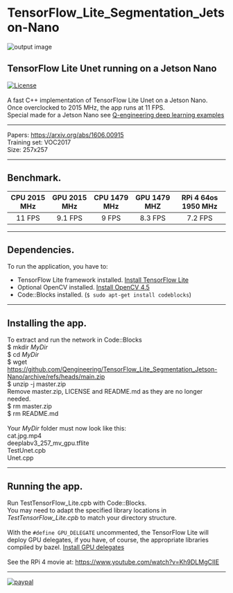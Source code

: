 # TensorFlow_Lite_Segmentation_Jetson-Nano
![output image]( https://qengineering.eu/images/Segment_Jetson.webp )<br/>
## TensorFlow Lite Unet running on a Jetson Nano
[![License](https://img.shields.io/badge/License-BSD%203--Clause-blue.svg)](https://opensource.org/licenses/BSD-3-Clause)<br/><br/>
A fast C++ implementation of TensorFlow Lite Unet on a Jetson Nano.<br/>
Once overclocked to 2015 MHz, the app runs at 11 FPS.<br/>
Special made for a Jetson Nano see [Q-engineering deep learning examples](https://qengineering.eu/deep-learning-examples-on-raspberry-32-64-os.html) <br/>

------------

Papers: https://arxiv.org/abs/1606.00915 <br/>
Training set: VOC2017 <br/>
Size: 257x257 <br/>

------------

## Benchmark.
| CPU 2015 MHz | GPU 2015 MHz | CPU 1479 MHz | GPU 1479 MHZ | RPi 4 64os 1950 MHz |
|  :------------: | :-------------: | :-------------:  | :-------------: | :-------------: |
|  11 FPS | 9.1 FPS  | 9 FPS | 8.3 FPS  | 7.2 FPS |

------------

## Dependencies.
To run the application, you have to:
- TensorFlow Lite framework installed. [Install TensorFlow Lite](https://qengineering.eu/install-tensorflow-2-lite-on-jetson-nano.html) <br/>
- Optional OpenCV installed. [Install OpenCV 4.5](https://qengineering.eu/install-opencv-4.5-on-jetson-nano.html) <br/>
- Code::Blocks installed. (```$ sudo apt-get install codeblocks```)

------------

## Installing the app.
To extract and run the network in Code::Blocks <br/>
$ mkdir *MyDir* <br/>
$ cd *MyDir* <br/>
$ wget https://github.com/Qengineering/TensorFlow_Lite_Segmentation_Jetson-Nano/archive/refs/heads/main.zip <br/>
$ unzip -j master.zip <br/>
Remove master.zip, LICENSE and README.md as they are no longer needed. <br/> 
$ rm master.zip <br/>
$ rm README.md <br/> <br/>
Your *MyDir* folder must now look like this: <br/> 
cat.jpg.mp4 <br/>
deeplabv3_257_mv_gpu.tflite <br/>
TestUnet.cpb <br/>
Unet.cpp<br/>

------------

## Running the app.
Run TestTensorFlow_Lite.cpb with Code::Blocks.<br/>
You may need to adapt the specified library locations in *TestTensorFlow_Lite.cpb* to match your directory structure.<br/><br/>
With the `#define GPU_DELEGATE` uncommented, the TensorFlow Lite will deploy GPU delegates, if you have, of course, the appropriate libraries compiled by bazel. [Install GPU delegates](https://qengineering.eu/install-tensorflow-2-lite-on-jetson-nano.html) <br/><br/>
See the RPi 4 movie at: https://www.youtube.com/watch?v=Kh9DLMgCIIE

------------

[![paypal](https://qengineering.eu/images/TipJarSmall4.png)](https://www.paypal.com/cgi-bin/webscr?cmd=_s-xclick&hosted_button_id=CPZTM5BB3FCYL) 


